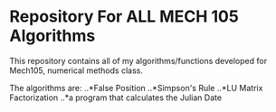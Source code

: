  # Repository For ALL MECH 105 Algorithms
This repository contains all of my algorithms/functions developed for Mech105, numerical methods class.

The algorithms are:
..*False Position
..*Simpson's Rule
..*LU Matrix Factorization
..*a program that calculates the Julian Date
